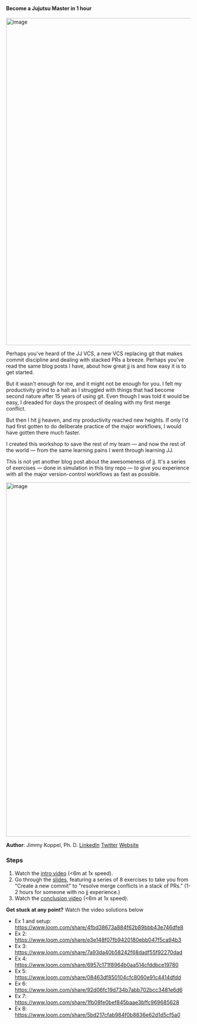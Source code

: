 #### Become a Jujutsu Master in 1 hour

<img width="1641" height="890" alt="image" src="https://github.com/user-attachments/assets/6e4449d2-2eea-44a1-9a87-b01293958df5" />



Perhaps you've heard of the JJ VCS, a new VCS replacing git that makes commit discipline and dealing with stacked PRs a breeze. Perhaps you've read the same blog posts I have, about how great jj is and how easy it is to get started.

But it wasn't enough for me, and it might not be enough for you. I felt my productivity grind to a halt as I struggled with things that had become second nature after 15 years of using git. Even though I was told it would be easy, I dreaded for days the prospect of dealing with my first merge conflict.

But then I hit jj heaven, and my productivity reached new heights. If only I'd had first gotten to do deliberate practice of the major workflows, I would have gotten there much faster.

I created this workshop to save the rest of my team — and now the rest of the world — from the same learning pains I went through learning JJ.

This is not yet another blog post about the awesomeness of jj.  It's a series of exercises — done in simulation in this tiny repo — to give you experience with all the major version-control workflows as fast as possible.

<img width="1721" height="964" alt="image" src="https://github.com/user-attachments/assets/16b7d9a1-203d-4e79-8b5c-6de72e54df84" />

**Author**: Jimmy Koppel, Ph. D. [LinkedIn](linkedin.com/in/james-koppel-ph-d-0527b654) [Twitter](twitter.com/jimmykoppel) [Website](jameskoppel.com)

### Steps

1. Watch the [intro video](https://www.loom.com/share/1adbbf11a1c547e5acc972abf9b8ffd9) (<6m at 1x speed).
2. Go through the [slides](https://docs.google.com/presentation/d/1OhpeQdj86QVCpIhax-4sXPoP5wRP5zrVR3VY0t6n5BQ/edit?slide=id.p#slide=id.p),  featuring a series of 8 exercises to take you from "Create a new commit" to "resolve merge conflicts in a stack of PRs." (1-2 hours for someone with no jj experience.)
3. Watch the [conclusion video](https://www.loom.com/share/0bc37a81b493496587d7e6910505163f) (<6m at 1x speed).


**Get stuck at any point?** Watch the video solutions below

* Ex 1 and setup: https://www.loom.com/share/4fbd38673a884f62b89bbb43e746dfe8
* Ex 2: https://www.loom.com/share/e3e148f07fb9420180ebb047f5ca94b3
* Ex 3: https://www.loom.com/share/7a93da40b58242f68dadf55f92270dad
* Ex 4: https://www.loom.com/share/6957c171f8964b0aa514cfddbce19780
* Ex 5: https://www.loom.com/share/08463df850104cfc8060e91c4414dfdd
* Ex 6: https://www.loom.com/share/92d06fc19d734b7abb702bcc3481e6d6
* Ex 7: https://www.loom.com/share/1fb08fe0bef845baae3bffc969685628
* Ex 8: https://www.loom.com/share/5bd217cfab984f0b8836e62d1d5cf5a0
